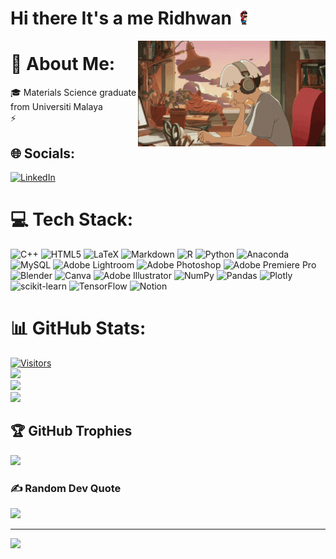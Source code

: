 # Hi there It's a me Ridhwan <a target="_blank" rel="noopener noreferrer" href="https://raw.githubusercontent.com/ridhwanrazaliwork/ridhwanrazaliwork/master/src/Mario-gif.gif"><img src="https://raw.githubusercontent.com/ridhwanrazaliwork/ridhwanrazaliwork/master/src/Mario-gif.gif" width="70" style="max-width: 5%;"></a>

<p><a target="_blank" rel="noopener noreferrer" href="https://raw.githubusercontent.com/ridhwanrazaliwork/ridhwanrazaliwork/master/src/lofi-lofi-study.gif"><img alt="Lofi study" src="https://raw.githubusercontent.com/ridhwanrazaliwork/ridhwanrazaliwork/master/src/lofi-lofi-study.gif" align="right" width="300" style="max-width:100%;"></a></p>

# 💫 About Me:
🎓 Materials Science graduate from Universiti Malaya<br>⚡


## 🌐 Socials:
[![LinkedIn](https://img.shields.io/badge/LinkedIn-%230077B5.svg?logo=linkedin&logoColor=white)](https://linkedin.com/in/https://www.linkedin.com/in/ridhwan-bin-razali) 

# 💻 Tech Stack:
![C++](https://img.shields.io/badge/c++-%2300599C.svg?style=for-the-badge&logo=c%2B%2B&logoColor=white) ![HTML5](https://img.shields.io/badge/html5-%23E34F26.svg?style=for-the-badge&logo=html5&logoColor=white) ![LaTeX](https://img.shields.io/badge/latex-%23008080.svg?style=for-the-badge&logo=latex&logoColor=white) ![Markdown](https://img.shields.io/badge/markdown-%23000000.svg?style=for-the-badge&logo=markdown&logoColor=white) ![R](https://img.shields.io/badge/r-%23276DC3.svg?style=for-the-badge&logo=r&logoColor=white) ![Python](https://img.shields.io/badge/python-3670A0?style=for-the-badge&logo=python&logoColor=ffdd54) ![Anaconda](https://img.shields.io/badge/Anaconda-%2344A833.svg?style=for-the-badge&logo=anaconda&logoColor=white) ![MySQL](https://img.shields.io/badge/mysql-%2300f.svg?style=for-the-badge&logo=mysql&logoColor=white) ![Adobe Lightroom](https://img.shields.io/badge/Adobe%20Lightroom-31A8FF.svg?style=for-the-badge&logo=Adobe%20Lightroom&logoColor=white) ![Adobe Photoshop](https://img.shields.io/badge/adobephotoshop-%2331A8FF.svg?style=for-the-badge&logo=adobephotoshop&logoColor=white) ![Adobe Premiere Pro](https://img.shields.io/badge/Adobe%20Premiere%20Pro-9999FF.svg?style=for-the-badge&logo=Adobe%20Premiere%20Pro&logoColor=white) ![Blender](https://img.shields.io/badge/blender-%23F5792A.svg?style=for-the-badge&logo=blender&logoColor=white) ![Canva](https://img.shields.io/badge/Canva-%2300C4CC.svg?style=for-the-badge&logo=Canva&logoColor=white) ![Adobe Illustrator](https://img.shields.io/badge/adobeillustrator-%23FF9A00.svg?style=for-the-badge&logo=adobeillustrator&logoColor=white) ![NumPy](https://img.shields.io/badge/numpy-%23013243.svg?style=for-the-badge&logo=numpy&logoColor=white) ![Pandas](https://img.shields.io/badge/pandas-%23150458.svg?style=for-the-badge&logo=pandas&logoColor=white) ![Plotly](https://img.shields.io/badge/Plotly-%233F4F75.svg?style=for-the-badge&logo=plotly&logoColor=white) ![scikit-learn](https://img.shields.io/badge/scikit--learn-%23F7931E.svg?style=for-the-badge&logo=scikit-learn&logoColor=white) ![TensorFlow](https://img.shields.io/badge/TensorFlow-%23FF6F00.svg?style=for-the-badge&logo=TensorFlow&logoColor=white) ![Notion](https://img.shields.io/badge/Notion-%23000000.svg?style=for-the-badge&logo=notion&logoColor=white)
# 📊 GitHub Stats:
[![Visitors](https://api.visitorbadge.io/api/combined?path=https%3A%2F%2Fgithub.com%2Fridhwanrazaliwork&label=Total%20Profile%20Visits%2FDaily&labelColor=%23d9e3f0&countColor=%23f47373)](https://visitorbadge.io/status?path=https%3A%2F%2Fgithub.com%2Fridhwanrazaliwork)<br/>
![](https://github-readme-stats.vercel.app/api?username=ridhwanrazaliwork&theme=tokyonight&hide_border=false&include_all_commits=true&count_private=false)<br/>
![](https://github-readme-streak-stats.herokuapp.com/?user=ridhwanrazaliwork&theme=tokyonight&hide_border=false)<br/>
![](https://github-readme-stats.vercel.app/api/top-langs/?username=ridhwanrazaliwork&theme=tokyonight&hide_border=false&include_all_commits=true&count_private=false&layout=compact)

## 🏆 GitHub Trophies
![](https://github-profile-trophy.vercel.app/?username=ridhwanrazaliwork&theme=tokyonight&no-frame=false&no-bg=false&margin-w=4)

### ✍️ Random Dev Quote
![](https://quotes-github-readme.vercel.app/api?type=horizontal&theme=dark)


---
[![](https://visitcount.itsvg.in/api?id=ridhwanrazaliwork&icon=1&color=2)](https://visitcount.itsvg.in)
